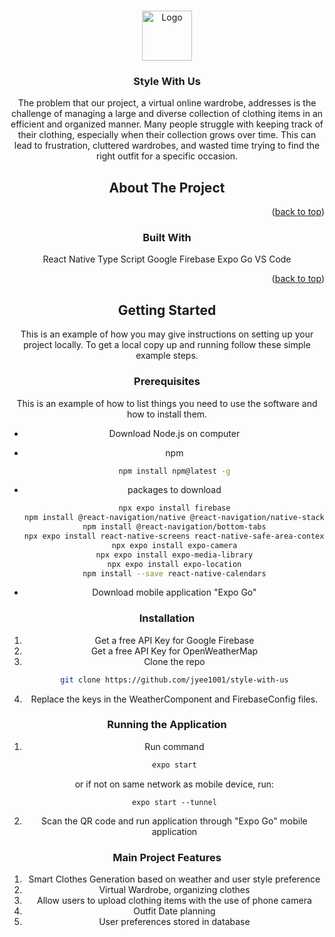 <a name="readme-top"></a>

<!-- PROJECT LOGO -->
<br />
<div align="center">
  <a href="https://github.com/github_username/repo_name">
    <img src="https://i.ibb.co/pLmp6bL/swulogo.png" alt="Logo" width="80" height="80">
  </a>

<h3 align="center">Style With Us</h3>

  <p align="center">
    The problem that our project, a virtual online wardrobe, addresses is the challenge of managing a large and diverse collection of clothing items in an efficient and organized manner. Many people struggle with keeping track of their clothing, especially when their collection grows over time. This can lead to frustration, cluttered wardrobes, and wasted time trying to find the right outfit for a specific occasion.
    
  </p>

<!-- ABOUT THE PROJECT -->

## About The Project

<p align="right">(<a href="#readme-top">back to top</a>)</p>

### Built With

React Native
Type Script
Google Firebase
Expo Go
VS Code

<p align="right">(<a href="#readme-top">back to top</a>)</p>

<!-- GETTING STARTED -->

## Getting Started

This is an example of how you may give instructions on setting up your project locally.
To get a local copy up and running follow these simple example steps.

### Prerequisites

This is an example of how to list things you need to use the software and how to install them.

- Download Node.js on computer
- npm
  ```sh
  npm install npm@latest -g
  ```
- packages to download

  ```sh
  npx expo install firebase
  npm install @react-navigation/native @react-navigation/native-stack
  npm install @react-navigation/bottom-tabs
  npx expo install react-native-screens react-native-safe-area-context
  npx expo install expo-camera
  npx expo install expo-media-library
  npx expo install expo-location
  npm install --save react-native-calendars

  ```

- Download mobile application "Expo Go"

### Installation

1. Get a free API Key for Google Firebase
2. Get a free API Key for OpenWeatherMap
3. Clone the repo
   ```sh
   git clone https://github.com/jyee1001/style-with-us
   ```
4. Replace the keys in the WeatherComponent and FirebaseConfig files.

### Running the Application

1. Run command
   ```sh
   expo start
   ```
   or if not on same network as mobile device, run:
   ```
   expo start --tunnel
   ```
2. Scan the QR code and run application through "Expo Go" mobile application

### Main Project Features

1. Smart Clothes Generation based on weather and user style preference
2. Virtual Wardrobe, organizing clothes
3. Allow users to upload clothing items with the use of phone camera
4. Outfit Date planning
5. User preferences stored in database
